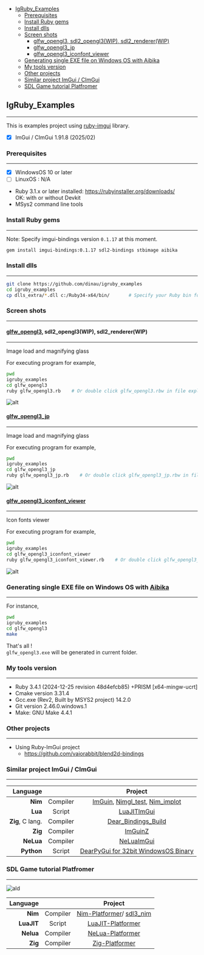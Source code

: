 <!-- START doctoc generated TOC please keep comment here to allow auto update -->
<!-- DON'T EDIT THIS SECTION, INSTEAD RE-RUN doctoc TO UPDATE -->

- [IgRuby_Examples](#igruby_examples)
  - [Prerequisites](#prerequisites)
  - [Install Ruby gems](#install-ruby-gems)
  - [Install dlls](#install-dlls)
  - [Screen shots](#screen-shots)
    - [glfw_opengl3, sdl2_opengl3(WIP), sdl2_renderer(WIP)](#glfw_opengl3-sdl2_opengl3wip-sdl2_rendererwip)
    - [glfw_opengl3_jp](#glfw_opengl3_jp)
    - [glfw_opengl3_iconfont_viewer](#glfw_opengl3_iconfont_viewer)
  - [Generating single EXE file on Windows OS with Aibika](#generating-single-exe-file-on-windows-os-with-aibika)
  - [My tools version](#my-tools-version)
  - [Other projects](#other-projects)
  - [Similar project ImGui / CImGui](#similar-project-imgui--cimgui)
  - [SDL Game tutorial Platfromer](#sdl-game-tutorial-platfromer)

<!-- END doctoc generated TOC please keep comment here to allow auto update -->

## IgRuby_Examples

---

This is examples project using [ruby-imgui](https://github.com/vaiorabbit/ruby-imgui) library.

- [x] ImGui / CImGui 1.91.8 (2025/02)

### Prerequisites

---

- [x] WindowsOS 10 or later
- [ ] LinuxOS : N/A
- Ruby 3.1.x or later installed:  https://rubyinstaller.org/downloads/  
OK: with or without Devkit 
- MSys2 command line tools

### Install Ruby gems

---

Note: Specify imgui-bindings version `0.1.17` at this moment.

```sh
gem install imgui-bindings:0.1.17 sdl2-bindings stbimage aibika 
```

### Install dlls

---

```sh
git clone https://github.com/dinau/igruby_examples
cd igruby_examples
cp dlls_extra/*.dll c:/Ruby34-x64/bin/       # Specify your Ruby bin folder
```

### Screen shots

------

#### [glfw_opengl3](glfw_opengl3/glfw_opengl3.rb), sdl2_opengl3(WIP), sdl2_renderer(WIP)

---

Image load and magnifying glass

For executing program for example,

```sh
pwd 
igruby_examples
cd glfw_opengl3
ruby glfw_opengl3.rb    # Or double click glfw_opengl3.rbw in file explorer
```

![alt](img/glfw_opengl3.png)


#### [glfw_opengl3_jp](glfw_opengl3_jp/glfw_opengl3_jp.rb)

---

Image load and magnifying glass

For executing program for example,

```sh
pwd 
igruby_examples
cd glfw_opengl3_jp
ruby glfw_opengl3_jp.rb    # Or double click glfw_opengl3_jp.rbw in file explorer
```

![alt](img/glfw_opengl3_jp.png)

#### [glfw_opengl3_iconfont_viewer](glfw_opengl3_iconfont_viewer/glfw_opengl3_iconfont_viewer.rb)

---

Icon fonts viewer

For executing program for example,

```sh
pwd 
igruby_examples
cd glfw_opengl3_iconfont_viewer
ruby glfw_opengl3_iconfont_viewer.rb    # Or double click glfw_opengl3_iconfont_viewer.rbw in file explorer
```

![alt](img/glfw_opengl3_iconfont_viewer.png)

### Generating single EXE file on Windows OS with [Aibika](https://github.com/tamatebako/aibika)

---

For instance,

```sh
pwd 
igruby_examples
cd glfw_opengl3
make 
```

That's all !  
`glfw_opengl3.exe` will be generated in current folder.



### My tools version

---

- Ruby 3.4.1 (2024-12-25 revision 48d4efcb85) +PRISM [x64-mingw-ucrt]
- Cmake version 3.31.4
- Gcc.exe (Rev2, Built by MSYS2 project) 14.2.0
- Git version 2.46.0.windows.1
- Make: GNU Make 4.4.1

### Other projects 

---

- Using Ruby-ImGui project
   - https://github.com/vaiorabbit/blend2d-bindings

### Similar project ImGui / CImGui

---

| Language             |          | Project                                                                                                                                         |
| -------------------: | :---:    | :----------------------------------------------------------------:                                                                              |
| **Nim**              | Compiler | [ImGuin](https://github.com/dinau/imguin), [Nimgl_test](https://github.com/dinau/nimgl_test), [Nim_implot](https://github.com/dinau/nim_implot) |
| **Lua**              | Script   | [LuaJITImGui](https://github.com/dinau/luajitImGui)                                                                                             |
| **Zig**, C lang.     | Compiler | [Dear_Bindings_Build](https://github.com/dinau/dear_bindings_build)                                                                             |
| **Zig**              | Compiler | [ImGuinZ](https://github.com/dinau/imguinz)                                                                                                     |
| **NeLua**            | Compiler | [NeLuaImGui](https://github.com/dinau/neluaImGui)                                                                                               |
| **Python**           | Script   | [DearPyGui for 32bit WindowsOS Binary](https://github.com/dinau/DearPyGui32/tree/win32)                                                         |

### SDL Game tutorial Platfromer

---

![ald](https://github.com/dinau/nelua-platformer/raw/main/img/platformer-nelua-sdl2.gif)

| Language             |          | Project                                                                                                  |
| -------------------: | :---:    | :----------------------------------------------------------------:                                       |
| **Nim**              | Compiler | [Nim-Platformer](https://github.com/dinau/nim-platformer)/ [sdl3_nim](https://github.com/dinau/sdl3_nim) |
| **LuaJIT**           | Script   | [LuaJIT-Platformer](https://github.com/dinau/luajit-platformer)                                          |
| **Nelua**            | Compiler | [NeLua-Platformer](https://github.com/dinau/nelua-platformer)                                            |
| **Zig**              | Compiler | [Zig-Platformer](https://github.com/dinau/zig-platformer)                                                |
